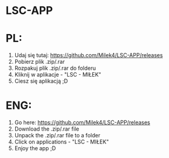 # LSC-APP

# PL:
1. Udaj się tutaj: https://github.com/Milek4/LSC-APP/releases
2. Pobierz plik .zip/.rar
3. Rozpakuj plik .zip/.rar do folderu
4. Kliknij w aplikacje - "LSC - MIŁEK"
5. Ciesz się aplikacją ;D

# ENG:
1. Go here: https://github.com/Milek4/LSC-APP/releases
2. Download the .zip/.rar file
3. Unpack the .zip/.rar file to a folder
4. Click on applications - "LSC - MIŁEK"
5. Enjoy the app ;D
